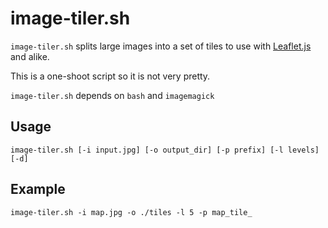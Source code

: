 # image-tiler.sh

`image-tiler.sh` splits large images into a set of tiles to use with [Leaflet.js](http://leafletjs.com) and alike.

This is a one-shoot script so it is not very pretty.

`image-tiler.sh` depends on `bash` and `imagemagick`

## Usage

```
image-tiler.sh [-i input.jpg] [-o output_dir] [-p prefix] [-l levels] [-d]
```

## Example

```
image-tiler.sh -i map.jpg -o ./tiles -l 5 -p map_tile_
```
